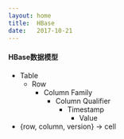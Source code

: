 ```yaml
---
layout: home
title:  HBase
date:   2017-10-21
---
```


#### HBase数据模型

* Table
    * Row
        * Column Family
            * Column Qualifier
                * Timestamp
                    * Value
* {row, column, version} -&gt; cell
